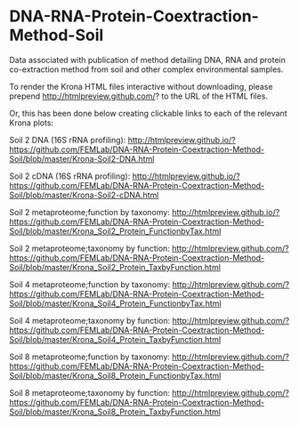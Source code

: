 # DNA-RNA-Protein-Coextraction-Method-Soil
Data associated with publication of method detailing DNA, RNA and protein co-extraction method from soil and other complex environmental samples.

To render the Krona HTML files interactive without downloading, please prepend http://htmlpreview.github.com/? to the URL of the HTML files. 

Or, this has been done below creating clickable links to each of the relevant Krona plots:

Soil 2 DNA (16S rRNA profiling):
http://htmlpreview.github.io/?https://github.com/FEMLab/DNA-RNA-Protein-Coextraction-Method-Soil/blob/master/Krona-Soil2-DNA.html

Soil 2 cDNA (16S rRNA profiling):
http://htmlpreview.github.io/?https://github.com/FEMLab/DNA-RNA-Protein-Coextraction-Method-Soil/blob/master/Krona-Soil2-cDNA.html

Soil 2 metaproteome;function by taxonomy:
http://htmlpreview.github.io/?https://github.com/FEMLab/DNA-RNA-Protein-Coextraction-Method-Soil/blob/master/Krona_Soil2_Protein_FunctionbyTax.html

Soil 2 metaproteome;taxonomy by function:
http://htmlpreview.github.com/?https://github.com/FEMLab/DNA-RNA-Protein-Coextraction-Method-Soil/blob/master/Krona_Soil2_Protein_TaxbyFunction.html

Soil 4 metaproteome;function by taxonomy:
http://htmlpreview.github.com/?https://github.com/FEMLab/DNA-RNA-Protein-Coextraction-Method-Soil/blob/master/Krona_Soil4_Protein_FunctionbyTax.html

Soil 4 metaproteome;taxonomy by function:
http://htmlpreview.github.com/?https://github.com/FEMLab/DNA-RNA-Protein-Coextraction-Method-Soil/blob/master/Krona_Soil4_Protein_TaxbyFunction.html

Soil 8 metaproteome;function by taxonomy:
http://htmlpreview.github.com/?https://github.com/FEMLab/DNA-RNA-Protein-Coextraction-Method-Soil/blob/master/Krona_Soil8_Protein_FunctionbyTax.html

Soil 8 metaproteome;taxonomy by function:
http://htmlpreview.github.com/?https://github.com/FEMLab/DNA-RNA-Protein-Coextraction-Method-Soil/blob/master/Krona_Soil8_Protein_TaxbyFunction.html


